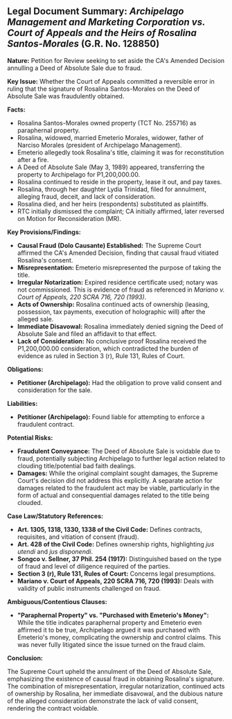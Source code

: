 ## Legal Document Summary: *Archipelago Management and Marketing Corporation vs. Court of Appeals and the Heirs of Rosalina Santos-Morales* (G.R. No. 128850)

**Nature:** Petition for Review seeking to set aside the CA's Amended Decision annulling a Deed of Absolute Sale due to fraud.

**Key Issue:** Whether the Court of Appeals committed a reversible error in ruling that the signature of Rosalina Santos-Morales on the Deed of Absolute Sale was fraudulently obtained.

**Facts:**

*   Rosalina Santos-Morales owned property (TCT No. 255716) as paraphernal property.
*   Rosalina, widowed, married Emeterio Morales, widower, father of Narciso Morales (president of Archipelago Management).
*   Emeterio allegedly took Rosalina's title, claiming it was for reconstitution after a fire.
*   A Deed of Absolute Sale (May 3, 1989) appeared, transferring the property to Archipelago for P1,200,000.00.
*   Rosalina continued to reside in the property, lease it out, and pay taxes.
*   Rosalina, through her daughter Lydia Trinidad, filed for annulment, alleging fraud, deceit, and lack of consideration.
*   Rosalina died, and her heirs (respondents) substituted as plaintiffs.
*   RTC initially dismissed the complaint; CA initially affirmed, later reversed on Motion for Reconsideration (MR).

**Key Provisions/Findings:**

*   **Causal Fraud (Dolo Causante) Established:** The Supreme Court affirmed the CA's Amended Decision, finding that causal fraud vitiated Rosalina's consent.
*   **Misrepresentation:** Emeterio misrepresented the purpose of taking the title.
*   **Irregular Notarization:** Expired residence certificate used; notary was not commissioned. This is evidence of fraud as referenced in *Mariano v. Court of Appeals, 220 SCRA 716, 720 (1993)*.
*   **Acts of Ownership:** Rosalina continued acts of ownership (leasing, possession, tax payments, execution of holographic will) after the alleged sale.
*   **Immediate Disavowal:** Rosalina immediately denied signing the Deed of Absolute Sale and filed an affidavit to that effect.
*   **Lack of Consideration:** No conclusive proof Rosalina received the P1,200,000.00 consideration, which contradicted the burden of evidence as ruled in Section 3 (r), Rule 131, Rules of Court.

**Obligations:**

*   **Petitioner (Archipelago):** Had the obligation to prove valid consent and consideration for the sale.

**Liabilities:**

*   **Petitioner (Archipelago):** Found liable for attempting to enforce a fraudulent contract.

**Potential Risks:**

*   **Fraudulent Conveyance:** The Deed of Absolute Sale is voidable due to fraud, potentially subjecting Archipelago to further legal action related to clouding title/potential bad faith dealings.
*   **Damages:** While the original complaint sought damages, the Supreme Court's decision did not address this explicitly. A separate action for damages related to the fraudulent act may be viable, particularly in the form of actual and consequential damages related to the title being clouded.

**Case Law/Statutory References:**

*   **Art. 1305, 1318, 1330, 1338 of the Civil Code:** Defines contracts, requisites, and vitiation of consent (fraud).
*   **Art. 428 of the Civil Code:** Defines ownership rights, highlighting *jus utendi* and *jus disponendi*.
*   **Songco v. Sellner, 37 Phil. 254 (1917):**  Distinguished based on the type of fraud and level of diligence required of the parties.
*   **Section 3 (r), Rule 131, Rules of Court:** Concerns legal presumptions.
*   **Mariano v. Court of Appeals, 220 SCRA 716, 720 (1993):** Deals with validity of public instruments challenged on fraud.

**Ambiguous/Contentious Clauses:**

*   **"Paraphernal Property" vs. "Purchased with Emeterio's Money":**  While the title indicates paraphernal property and Emeterio even affirmed it to be true, Archipelago argued it was purchased with Emeterio's money, complicating the ownership and control claims. This was never fully litigated since the issue turned on the fraud claim.

**Conclusion:**

The Supreme Court upheld the annulment of the Deed of Absolute Sale, emphasizing the existence of causal fraud in obtaining Rosalina's signature. The combination of misrepresentation, irregular notarization, continued acts of ownership by Rosalina, her immediate disavowal, and the dubious nature of the alleged consideration demonstrate the lack of valid consent, rendering the contract voidable.
